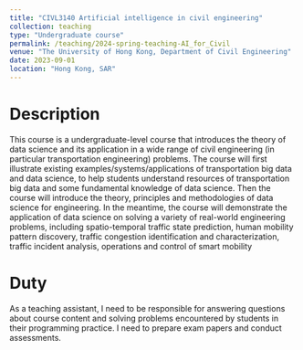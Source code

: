 ```yaml
---
title: "CIVL3140 Artificial intelligence in civil engineering"
collection: teaching
type: "Undergraduate course"
permalink: /teaching/2024-spring-teaching-AI_for_Civil
venue: "The University of Hong Kong, Department of Civil Engineering"
date: 2023-09-01
location: "Hong Kong, SAR"
---
```


Description
======
This course is a undergraduate-level course that introduces the theory of data science and its application in a wide range of civil engineering (in particular transportation engineering) problems. The course will first illustrate existing examples/systems/applications of transportation big data and data science, to help students understand resources of transportation big data and some fundamental knowledge of data science. Then the course will introduce the theory, principles and methodologies of data science for engineering. In the meantime, the course will demonstrate the application of data science on solving a variety of real-world engineering problems, including spatio-temporal traffic state prediction, human mobility pattern discovery, traffic congestion identification and characterization, traffic incident analysis, operations and control of smart mobility

Duty
======
As a teaching assistant, I need to be responsible for answering questions about course content and solving problems encountered by students in their programming practice. I need to prepare exam papers and conduct assessments.
